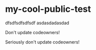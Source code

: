 # my-cool-public-test

dfsdfsdfsdfsdf
asdasdadasdad


Don't update codeowners!

Seriously don't update codeowners!

